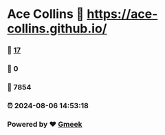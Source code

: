 # Ace Collins :link: https://ace-collins.github.io/ 
### :page_facing_up: [17](https://ace-collins.github.io//tag.html) 
### :speech_balloon: 0 
### :hibiscus: 7854 
### :alarm_clock: 2024-08-06 14:53:18 
### Powered by :heart: [Gmeek](https://github.com/Meekdai/Gmeek)
